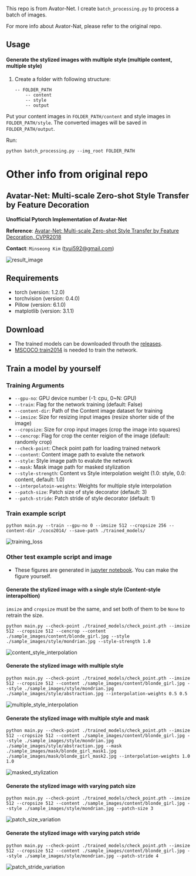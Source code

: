 
This repo is from Avator-Net.
I create `batch_processing.py` to process a batch of images. 

For more info about Avator-Nat, please refer to the original repo.


Usage
--


#### Generate the stylized images with multiple style (multiple content, multiple style)

1. Create a folder with following structure:
    ```
    -- FOLDER_PATH
        -- content
        -- style
        -- output
    ```
Put your content images in `FOLDER_PATH/content` and style images in `FOLDER_PATH/style`. The converted images will be saved in `FOLDER_PATH/output`.

Run:
```
python batch_processing.py --img_root FOLDER_PATH
```



# Other info from original repo


Avatar-Net: Multi-scale Zero-shot Style Transfer by Feature Decoration
---

**Unofficial Pytorch Implementation of Avatar-Net**

**Reference**: [Avatar-Net: Multi-scale Zero-shot Style Transfer by Feature Decoration, CVPR2018](https://arxiv.org/abs/1805.03857)

**Contact**: `Minseong Kim` (tyui592@gmail.com) 

![result_image](./sample_images/test_results/stylization.jpg)


Requirements
--
* torch (version: 1.2.0)
* torchvision (version: 0.4.0)
* Pillow (version: 6.1.0)
* matplotlib (version: 3.1.1)

Download
--
* The trained models can be downloaded throuth the [releases](https://github.com/tyui592/Avatar-Net_Pytorch/releases/download/v0.2/check_point.pth).
* [MSCOCO train2014](http://cocodataset.org/#download) is needed to train the network.



Train a model by yourself
--

### Training Arguments
* `--gpu-no`: GPU device number (-1: cpu, 0~N: GPU)
* `--train`: Flag for the network training (default: False)
* `--content-dir`: Path of the Content image dataset for training
* `--imsize`: Size for resizing input images (resize shorter side of the image)
* `--cropsize`: Size for crop input images (crop the image into squares)
* `--cencrop`: Flag for crop the center reigion of the image (default: randomly crop)
* `--check-point`: Check point path for loading trained network
* `--content`: Content image path to evalute the network
* `--style`: Style image path to evalute the network
* `--mask`: Mask image path for masked stylization
* `--style-strength`: Content vs Style interpolation weight (1.0: style, 0.0: content, default: 1.0)
* `--interpolatoin-weights`: Weights for multiple style interpolation
* `--patch-size`: Patch size of style decorator (default: 3)
* `--patch-stride`: Patch stride of style decorator (default: 1)





### Train example script

```
python main.py --train --gpu-no 0 --imsize 512 --cropsize 256 --content-dir ./coco2014/ --save-path ./trained_models/
```

![training_loss](./sample_images/test_results/training_loss.png)



### Other test example script and image
* These figures are generated in [jupyter notebook](Avatar-Net.ipynb). You can make the figure yourself.

#### Generate the stylized image with a single style (Content-style interapoltion)
`imsize` and `cropsize` must be the same, and set both of them to be `None` to retrain the size.
```
python main.py --check-point ./trained_models/check_point.pth --imsize 512 --cropsize 512 --cencrop --content ./sample_images/content/blonde_girl.jpg --style ./sample_images/style/mondrian.jpg --style-strength 1.0
```

![content_style_interpolation](./sample_images/test_results/content_style_interpolation.jpg)

#### Generate the stylized image with multiple style

```
python main.py --check-point ./trained_models/check_point.pth --imsize 512 --cropsize 512 --content ./sample_images/content/blonde_girl.jpg --style ./sample_images/style/mondrian.jpg ./sample_images/style/abstraction.jpg --interpolation-weights 0.5 0.5
```

![multiple_style_interpolation](./sample_images/test_results/multiple_style_interpolation.jpg)







#### Generate the stylized image with multiple style and mask

```
python main.py --check-point ./trained_models/check_point.pth --imsize 512 --cropsize 512 --content ./sample_images/content/blonde_girl.jpg --style ./sample_images/style/mondrian.jpg ./sample_images/style/abstraction.jpg --mask ./sample_images/mask/blonde_girl_mask1.jpg ./sample_images/mask/blonde_girl_mask2.jpg --interpolation-weights 1.0 1.0
```

![masked_stylization](./sample_images/test_results/masked_stylized_image.jpg)


#### Generate the stylized image with varying patch size

```
python main.py --check-point ./trained_models/check_point.pth --imsize 512 --cropsize 512 --content ./sample_images/content/blonde_girl.jpg --style ./sample_images/style/mondrian.jpg --patch-size 3
```

![patch_size_variation](./sample_images/test_results/patch_size_variation.jpg)


#### Generate the stylized image with varying patch stride

```
python main.py --check-point ./trained_models/check_point.pth --imsize 512 --cropsize 512 --content ./sample_images/content/blonde_girl.jpg --style ./sample_images/style/mondrian.jpg --patch-stride 4
```

![patch_stride_variation](./sample_images/test_results/patch_stride_variation.jpg)


